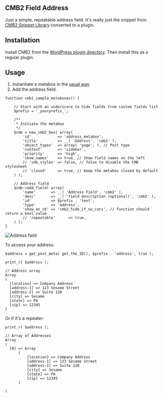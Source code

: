 ## CMB2 Field Address 

Just a simple, repeatable address field.  It's really just the snippet from [CMB2 Snippet Library](https://github.com/CMB2/CMB2-Snippet-Library) converted to a plugin. 

## Installation

Install CMB2 from the [WordPress plugin directory](https://wordpress.org/plugins/CMB2/).  Then install this as a regular plugin.

## Usage

1. Instantiate a metabox in the [usual way](https://github.com/CMB2/CMB2/wiki/Basic-Usage).  
2. Add the address field.

```
function cmb2_sample_metaboxes() {

	// Start with an underscore to hide fields from custom fields list
	$prefix = '_yourprefix_';

	/**
	 * Initiate the metabox
	 */
	$cmb = new_cmb2_box( array(
		'id'            => 'address_metabox',
		'title'         => __( 'Address', 'cmb2' ),
		'object_types'  => array( 'page', ), // Post type
		'context'       => 'sidebar',
		'priority'      => 'high',
		'show_names'    => true, // Show field names on the left
		// 'cmb_styles' => false, // false to disable the CMB stylesheet
		// 'closed'     => true, // Keep the metabox closed by default
	) );

	// Address field
	$cmb->add_field( array(
		'name'       => __( 'Address Field', 'cmb2' ),
		'desc'       => __( 'field description (optional)', 'cmb2' ),
		'id'         => $prefix . 'text',
		'type'       => 'address',
		'show_on_cb' => 'cmb2_hide_if_no_cats', // function should return a bool value
		// 'repeatable'      => true,
	) );
}
```

![Address field](https://github.com/scottsawyer/cmb2-field-address/raw/master/assets/images/screenshot-demo.wp-builder.net-2018.10.08-14-36-05.png "Example Address field")

To access your address:

```
$address = get_post_meta( get_the_ID(), $prefix . 'address', true );

print_r( $addrsss );

// Address array
Array
(
  [location] => Company Address
  [address-1] => 123 Sesame Street
  [address-2] => Suite 120
  [city] => Sesame
  [state] => PA
  [zip] => 12345
)
```
Or if it's a repeater:
```
print_r( $address );

// Array of Addresses
Array
(
  [0] => Array
      (
          [location] => Company Address
          [address-1] => 123 Sesame Street
          [address-2] => Suite 120
          [city] => Sesame
          [state] => PA
          [zip] => 12345
      )

)
```

